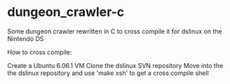# dungeon_crawler-c
 Some dungeon crawler rewritten in C to cross compile it for dslinux on the Nintendo DS

 How to cross compile:

 Create a Ubuntu 6.06.1 VM
 Clone the dslinux SVN repository
 Move into the the dslinux repository and use 'make xsh' to get a cross compile shell
